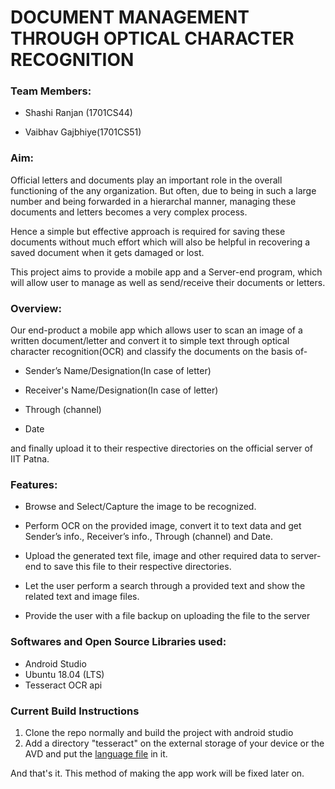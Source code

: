 
# DOCUMENT MANAGEMENT THROUGH OPTICAL CHARACTER  RECOGNITION 


### Team Members:

- Shashi Ranjan (1701CS44)

- Vaibhav Gajbhiye(1701CS51)

 

### Aim:

 

Official letters and documents play an important role in the overall functioning of the any organization. But often, due to being in such a large number and being forwarded in a hierarchal manner, managing these documents and letters becomes a very complex process.

 

Hence a simple but effective approach is required for saving these documents without much effort which will also be helpful in recovering a saved document when it gets damaged or lost.

This project aims to provide a mobile app and a Server-end program, which will allow user to manage as well as send/receive their documents or letters.

 

### Overview:

Our end-product a mobile app which allows user to scan an image of a written document/letter and convert it to simple text through optical character recognition(OCR) and classify the documents on the basis of-

-	Sender’s Name/Designation(In case of letter)
-	Receiver's Name/Designation(In case of letter)

-	Through (channel)

- Date

and finally upload it to their respective directories on the official server of IIT Patna.

 

### Features:
- Browse and Select/Capture the image to be recognized.

- Perform OCR on the provided image, convert it to text data and get Sender’s info., Receiver’s info., Through (channel) and Date.

- Upload the generated text file, image and other required data to server-end to save this file to their respective directories.

-	Let the user perform a search through a provided text and show the related text and image files.

-	Provide the user with a file backup on uploading the file to the server

 

 

### Softwares and Open Source Libraries used:

-	Android Studio
- Ubuntu 18.04 (LTS)
-	Tesseract OCR api

### Current Build Instructions
1. Clone the repo normally and build the project with android studio
2. Add a directory "tesseract" on the external storage of your device or the AVD and put the [language file](https://github.com/vaibhav2000/OCRApp/tree/master/Beta/app/src/main/assets) in it.

And that's it.
This method of making the app work will be fixed later on.


 

 

 


